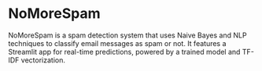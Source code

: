 # NoMoreSpam
NoMoreSpam is a spam detection system that uses Naive Bayes and NLP techniques to classify email messages as spam or not. It features a Streamlit app for real-time predictions, powered by a trained model and TF-IDF vectorization.
